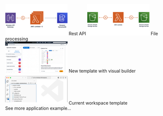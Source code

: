 <checklist>
	<div class="theme-picker-row">
		<checkbox when-checked="command:aws.toolkit.lambda.setWalkthroughToAPI" checked-on="aws.toolkit.lambda.walkthroughSelected == 'API'">
			<img width="200" src="./AppPickerResource/API.png"/>
			Rest API
		</checkbox>
		<checkbox when-checked="command:aws.toolkit.lambda.setWalkthroughToS3" checked-on="aws.toolkit.lambda.walkthroughSelected == 'S3'">
			<img width="200" src="./AppPickerResource/S3.png"/>
			File processing
		</checkbox>
	</div>
	<div class="theme-picker-row">
		<checkbox when-checked="command:aws.toolkit.lambda.setWalkthroughToVisual" checked-on="aws.toolkit.lambda.walkthroughSelected == 'Visual'">
			<img width="200" src="./AppPickerResource/AppComposer.png"/>
			New template with visual builder
		</checkbox>
		<checkbox when-checked="command:aws.toolkit.lambda.setWalkthroughToCustomTemplate" checked-on="aws.toolkit.lambda.walkthroughSelected == 'CustomTemplate'">
			<img width="200" src="./AppPickerResource/CustomTemplate.png"/>
			Current workspace template
		</checkbox>
	</div>
</checklist>
<checkbox class="theme-picker-link" when-checked="command:aws.toolkit.lambda.createServerlessLandProject" checked-on="false">
	See more application example...
</checkbox>
